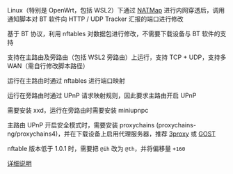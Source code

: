 Linux（特别是 OpenWrt，包括 WSL2）下通过 [NATMap](https://github.com/heiher/natmap) 进行内网穿透后，调用通知脚本对 BT 软件向 HTTP / UDP Tracker 汇报的端口进行修改

基于 BT 协议，利用 nftables 对数据包进行修改，不需要下载设备与 BT 软件的支持

支持在主路由及旁路由（包括 WSL2 旁路由）上运行，支持 TCP + UDP，支持多 WAN（需自行修改脚本路径）

运行在主路由时通过 nftables 进行端口映射

运行在旁路由时通过 UPnP 请求映射规则，因此要求主路由开启 UPnP

需要安装 xxd，运行在旁路由时需要安装 miniupnpc

主路由 UPnP 开启安全模式时，需要安装 proxychains (proxychains-ng/proxychains4)，并在下载设备上启用代理服务器，推荐 [3proxy](https://3proxy.ru/) 或 [GOST](https://gost.run/)

nftable 版本低于 1.0.1 时，需要把 `@ih` 改为 `@th`，并将偏移量 `+160`

[详细说明](https://www.cometbbs.com/t/92627)